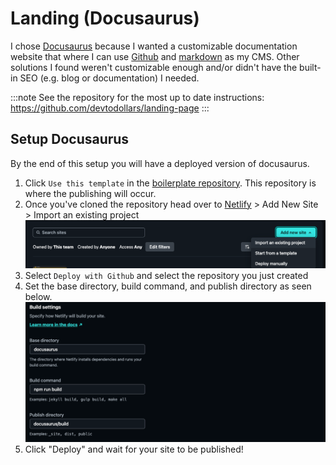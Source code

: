 # Landing (Docusaurus)
I chose [Docusaurus](https://docusaurus.io/) because I wanted a customizable documentation website that where I can use [Github](https://github.com) and [markdown](https://www.markdownguide.org/) as my CMS. Other solutions I found weren't customizable enough and/or didn't have the built-in SEO (e.g. blog or documentation) I needed.

:::note
See the repository for the most up to date instructions: https://github.com/devtodollars/landing-page
:::
## Setup Docusaurus
By the end of this setup you will have a deployed version of docusaurus.
1. Click `Use this template` in the [boilerplate repository](https://github.com/devtodollars/startup-boilerplate). This repository is where the publishing will occur.
2. Once you've cloned the repository head over to [Netlify](https://netlify.com) > Add New Site > Import an existing project
![](../../../docs/assets/netlify-import-proj.png)
3. Select `Deploy with Github` and select the repository you just created
4.  Set the base directory, build command, and publish directory as seen below.
![](../../../docs/assets/netlify-build-settings.png)
4. Click "Deploy" and wait for your site to be published!

